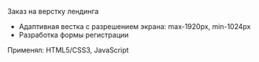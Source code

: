 Заказ на верстку лендинга

* Адаптивная вестка с разрешением экрана: max-1920px, min-1024px
* Разработка формы регистрации

Применял: HTML5/CSS3, JavaScript
